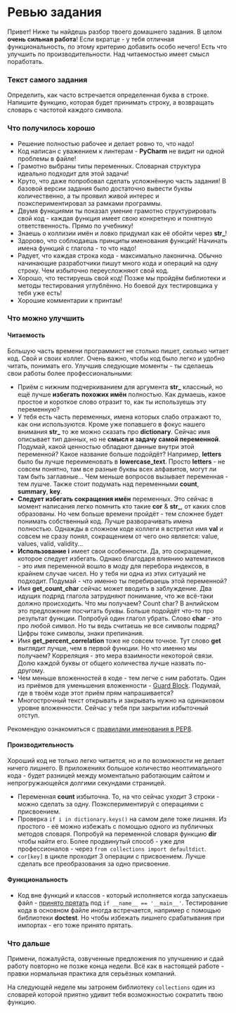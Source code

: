 # Ревью задания

Привет! Ниже ты найдешь разбор твоего домашнего задания. В целом **очень сильная работа**! Если вкратце - у тебя отличная функциональность, по этому критерию добавить особо нечего! Есть что улучшить по производительности. Над читаемостью имеет смысл поработать.

### Текст самого задания

Определить, как часто встречается определенная буква в строке. Напишите функцию, которая будет принимать строку, а возвращать словарь с частотой каждого символа.

### Что получилось хорошо

- Решение полностью рабочее и делает ровно то, что надо!
- Код написан с уважением к линтерам - **PyCharm** не видит ни одной проблемы в файле!
- Грамотно выбраны типы переменных. Словарная структура идеально подходит для этой задачи!
- Круто, что даже попробовал сделать усложнённую часть задания! В базовой версии задания было достаточно вывести буквы количественно, а ты проявил живой интерес и поэкспериментировал за рамками программы. 
- Двумя функциями ты показал умение грамотно структурировать свой код - каждая функция имеет свою конкретную и понятную ответственность. Прямо по учебнику!
- Знаешь о коллизии имён и ловко придумал как её обойти через **str_**!
- Здорово, что соблюдаешь принципы именования функций! Начинать имена функций с глагола - то что надо!
- Радует, что каждая строка кода - максимально лаконична. Обычно начинающие разработчики пишут много кода и операций на одну строку. Чем избыточно переусложняют свой код.
- Хорошо, что тестируешь свой код! Позже мы пройдём библиотеки и методы тестирования углублённо. Но боевой дух тестировщика у тебя уже есть!
- Хорошие комментарии к принтам!

### Что можно улучшить

#### Читаемость

Большую часть времени программист не столько пишет, сколько читает код. Свой и своих коллег. Очень важно, чтобы код было легко и удобно читать, понимать его. Улучшив следующие моменты - ты сделаешь свои работы более профессиональными:

- Приём с нижним подчеркиванием для аргумента **str_** классный, но ещё лучше **избегать похожих имён** полностью. Как думаешь, какое простое и короткое слово отразит то, как ты используешь эту переменную?
- У тебя есть часть переменных, имена которых слабо отражают то, как они используются. Кроме уже попавшего в фокус нашего внимания **str_** то же можно сказать про **dictionary**. Сейчас имя описывает тип данных, но не **смысл и задачу самой переменной**. Подумай, какой ценностью обладают данные внутри этой переменной? Какое название больше подойдёт? Например, **letters** было бы лучше переименовать в **lowercase_text**. Просто **letters** - не совсем понятно, там все разные буквы всех алфавитов, могут ли там быть заглавные... Чем меньше вопросов вызывает переменная - тем лушче. Также стоит подумать над переменными **count**, **summary**, **key**.
- **Следует избегать сокращения имён** переменных. Это сейчас в момент написания легко помнить кто такие **cor** & **str_**, от каких слов образованы. Но чем больше времени пройдёт - тем сложнее будет понимать собственный код. Лучше разворачивать имена полностью. Однажды в сложном коде коллеги я встретил имя **val** и совсем не сразу понял, сокращением от чего оно является: value, values, valid, validity... 
- **Использование i** имеет свои особенности. Да, это сокращение, которое следует избегать. Однако благодаря влиянию математиков - это имя переменной вошло в моду для перебора индексов, в крайнем случае чисел. Но у тебя ни одна из этих ситуаций не подходит. Подумай - что именно ты перебираешь этой переменной?
- Имя **get_count_char** сейчас может вводить в заблуждение. Два идущих подряд глагола затрудняют понимание, что же всё-таки должно происходить. Что мы получаем? Count char? В анлийском это предложение посчитать буквы. Больше подойдёт что-то про результат функции. Попробуй один глагол убрать. Слово **char** - это про любой символ. Но ты ведь считаешь не все символы подряд? Цифры тоже символы, знаки препинания.
- Имя **get_percent_correlation** тоже не совсем точное. Тут слово **get** выглядит лучше, чем в первой функции. Но что именно мы получаем? Корреляция - это мера взаимности некоторой связи. Долю каждой буквы от общего количества лучше назвать по-другому.
- Чем меньше вложенностей в коде - тем легче с ним работать. Один из приёмов для уменьшения вложенности - [Guard Block](https://www.kaggle.com/discussions/general/485872). Подумай, где в твоём коде этот приём прям напрашивается?
- Многострочный текст открывать и закрывать нужно на одинаковом уровне вложенности. Сейчас у тебя при закрытии избыточный отступ.

Рекомендую ознакомиться с [правилами именования в PEP8](https://peps.python.org/pep-0008/#naming-conventions).

#### Производительность

Хороший код не только легко читается, но и по возможности не делает ничего лишнего. В приложениях большое количество неоптимального кода - будет разницей между моментально работающим сайтом и непрогружающейся долгими секундами страницей.

- Переменная **count** избыточна. То, на что сейчас уходит 3 строки - можно сделать за одну. Поэкспериментируй с операциями с присвоением.
- Проверка `if i in dictionary.keys()` на самом деле тоже лишняя. Из простого - её можно избежать с помощью одного из публичных методов словаря. Попробуй на переменной словаря функцию **dir** чтобы найти его. Более продвинутый способ - уже для профессионалов - через `from collections import defaultdict`.
- `cor[key]` в цикле проходит 3 операции с присвоением. Лучше сделать все преобразования за одно присвоение.

#### Функциональность

- Код вне функций и классов - который исполняется когда запускаешь файл - [принято прятать](https://www.theserverside.com/tip/What-does-the-Python-if-name-equals-main-construct-do#:~:text=Python%27s%20if%20__name__%20%3D%3D%20%27__main__%27%3A%20in%20action) под `if __name__ == '__main__'`. Тестирование кода в основном файле иногда встречается, например с помощью библиотеки **doctest**. Но чтобы избежать лишнего срабатывания при импортах - его тоже принято прятать.

### Что дальше

Примени, пожалуйста, озвученные предложения по улучшению и сдай работу повторно не позже конца недели. Всё как в настоящей работе - правки нормальная практика для серьёзных компаний.

На следующей неделе мы затронем библиотеку `collections` один из словарей которой приятно удивит тебя возможностью сократить твою функцию.
